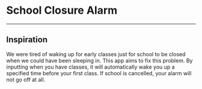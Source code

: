 # School Closure Alarm
---
## Inspiration
We were tired of waking up for early classes just for school to be closed when we could have been sleeping in. This app aims to fix this problem. By inputting when you have classes, it will automatically wake you up a specified time before your first class. If school is cancelled, your alarm will not go off at all.
